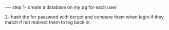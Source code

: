 --- step
1- create a database on my pg for each user

2- hash the for password with bcrypt and compare them when login if they match if not redirect them to log back in.
